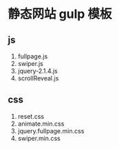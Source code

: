 # 静态网站 gulp 模板

## js

1. fullpage.js
2. swiper.js
3. jquery-2.1.4.js
4. scrollReveal.js

## css
1. reset.css
2. animate.min.css
3. jquery.fullpage.min.css
4. swiper.min.css